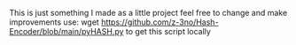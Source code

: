 This is just something I made as a little project feel free to change and make improvements
use: wget https://github.com/z-3no/Hash-Encoder/blob/main/pyHASH.py to get this script locally
